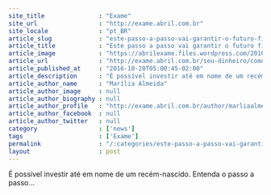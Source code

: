 ```yaml
---
site_title               : "Exame"
site_url                 : "http://exame.abril.com.br"
site_locale              : "pt_BR"
article_slug             : "este-passo-a-passo-vai-garantir-o-futuro-financeiro-do-seu-filho"
article_title            : "Este passo a passo vai garantir o futuro financeiro do seu filho"
article_image            : "https://abrilexame.files.wordpress.com/2016/10/thinkstockphotos-482438259.jpg?quality=70&strip=all&w=960"
article_url              : "http://exame.abril.com.br/seu-dinheiro/como-investir-para-uma-crianca/"
article_published_at     : "2016-10-20T05:00:45-02:00"
article_description      : "É possível investir até em nome de um recém-nascido. Entenda o passo a passo..."
article_author_name      : "Marília Almeida"
article_author_image     : null
article_author_biography : null
article_author_profile   : "http://exame.abril.com.br/author/marliaalmeida/"
article_author_facebook  : null
article_author_twitter   : null
category                 : ['news']
tags                     : ['Exame']
permalink                : "/:categories/este-passo-a-passo-vai-garantir-o-futuro-financeiro-do-seu-filho/"
layout                   : post
---
```


É possível investir até em nome de um recém-nascido. Entenda o passo a passo...
